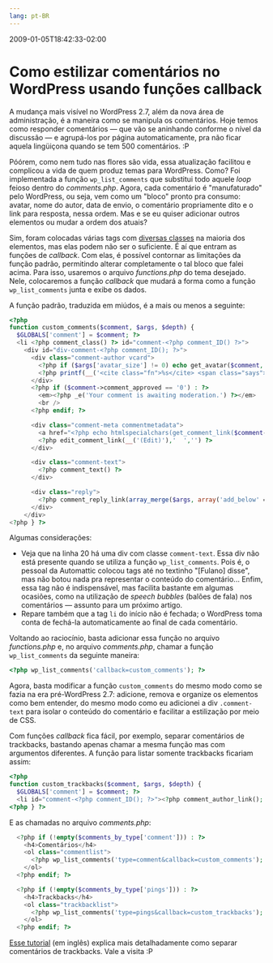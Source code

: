 ```yaml
---
lang: pt-BR
---
```


2009-01-05T18:42:33-02:00
# Como estilizar comentários no WordPress usando funções callback

A mudança mais visível no WordPress 2.7, além da nova área de administração, é a maneira como se manipula os comentários. Hoje temos como responder comentários — que vão se aninhando conforme o nível da discussão — e agrupá-los por página automaticamente, pra não ficar aquela lingüiçona quando se tem 500 comentários. :P

Póórem, como nem tudo nas flores são vida, essa atualização facilitou e complicou a vida de quem produz temas para WordPress. Como? Foi implementada a função `wp_list_comments` que substitui todo aquele _loop_ feioso dentro do _comments.php_. Agora, cada comentário é "manufaturado" pelo WordPress, ou seja, vem como um "bloco" pronto pra consumo: avatar, nome do autor, data de envio, o comentário propriamente dito e o link para resposta, nessa ordem. Mas e se eu quiser adicionar outros elementos ou mudar a ordem dos atuais?

Sim, foram colocadas várias tags com [diversas classes](http://codex.wordpress.org/Migrating_Plugins_and_Themes_to_2.7/Enhanced_Comment_Display#CSS_Styling) na maioria dos elementos, mas elas podem não ser o suficiente. É aí que entram as funções de _callback_. Com elas, é possível contornar as limitações da função padrão, permitindo alterar completamente o tal bloco que falei acima. Para isso, usaremos o arquivo _functions.php_ do tema desejado. Nele, colocaremos a função _callback_ que mudará a forma como a função `wp_list_comments` junta e exibe os dados.

A função padrão, traduzida em miúdos, é a mais ou menos a seguinte:

```php
<?php
function custom_comments($comment, $args, $depth) {
  $GLOBALS['comment'] = $comment; ?>
  <li <?php comment_class() ?> id="comment-<?php comment_ID() ?>">
    <div id="div-comment-<?php comment_ID(); ?>">
      <div class="comment-author vcard">
        <?php if ($args['avatar_size'] != 0) echo get_avatar($comment, $args['avatar_size'], $default); ?>
        <?php printf(__('<cite class="fn">%s</cite> <span class="says">says:</span>'), get_comment_author_link()) ?>
      </div>
      <?php if ($comment->comment_approved == '0') : ?>
        <em><?php _e('Your comment is awaiting moderation.') ?></em>
        <br />
      <?php endif; ?>

      <div class="comment-meta commentmetadata">
        <a href="<?php echo htmlspecialchars(get_comment_link($comment->comment_ID)) ?>"><?php printf(__('%1$s at %2$s'), get_comment_date(),  get_comment_time()) ?></a>
        <?php edit_comment_link(__('(Edit)'),'  ','') ?>
      </div>

      <div class="comment-text">
        <?php comment_text() ?>
      </div>

      <div class="reply">
        <?php comment_reply_link(array_merge($args, array('add_below' => 'div-comment', 'depth' => $depth, 'max_depth' => $args['max_depth']))) ?>
      </div>
    </div>
<?php } ?>
```

Algumas considerações:

- Veja que na linha 20 há uma div com classe `comment-text`. Essa div não está presente quando se utiliza a função `wp_list_comments`. Pois é, o pessoal da Automattic colocou tags até no textinho "[Fulano] disse", mas não botou nada pra representar o conteúdo do comentário... Enfim, essa tag não é indispensável, mas facilita bastante em algumas ocasiões, como na utilização de _speech bubbles_ (balões de fala) nos comentários — assunto para um próximo artigo.
- Repare também que a tag `li` do início não é fechada; o WordPress toma conta de fechá-la automaticamente ao final de cada comentário.

Voltando ao raciocínio, basta adicionar essa função no arquivo _functions.php_ e, no arquivo _comments.php_, chamar a função `wp_list_comments` da seguinte maneira:

```php
<?php wp_list_comments('callback=custom_comments'); ?>
```

Agora, basta modificar a função `custom_comments` do mesmo modo como se fazia na era pré-WordPress 2.7: adicione, remova e organize os elementos como bem entender, do mesmo modo como eu adicionei a div `.comment-text` para isolar o conteúdo do comentário e facilitar a estilização por meio de CSS.

Com funções _callback_ fica fácil, por exemplo, separar comentários de trackbacks, bastando apenas chamar a mesma função mas com argumentos diferentes. A função para listar somente trackbacks ficariam assim:

```php
<?php
function custom_trackbacks($comment, $args, $depth) {
  $GLOBALS['comment'] = $comment; ?>
  <li id="comment-<?php comment_ID(); ?>"><?php comment_author_link(); ?>
<?php } ?>
```

E as chamadas no arquivo _comments.php_:

```php
  <?php if (!empty($comments_by_type['comment'])) : ?>
    <h4>Comentários</h4>
    <ol class="commentlist">
      <?php wp_list_comments('type=comment&callback=custom_comments'); ?>
    </ol>
  <?php endif; ?>

  <?php if (!empty($comments_by_type['pings'])) : ?>
    <h4>Trackbacks</h4>
    <ol class="trackbacklist">
      <?php wp_list_comments('type=pings&callback=custom_trackbacks'); ?>
    </ol>
  <?php endif; ?>
```

[Esse tutorial](http://sivel.net/2008/10/wp-27-comment-separation/) (em inglês) explica mais detalhadamente como separar comentários de trackbacks. Vale a visita :P
